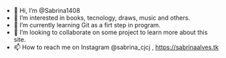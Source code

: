 - 👋 Hi, I’m @Sabrina1408
- 👀 I’m interested in books, tecnology, draws, music and others.
- 🌱 I’m currently learning Git as a firt step in program.
- 💞️ I’m looking to collaborate on some project to learn more about this site.
- 📫 How to reach me on Instagram @sabrina_cjcj , https://sabrinaalves.tk

<!---
Sabrina1408/Sabrina1408 is a ✨ special ✨ repository because its `README.md` (this file) appears on your GitHub profile.
You can click the Preview link to take a look at your changes.
--->
